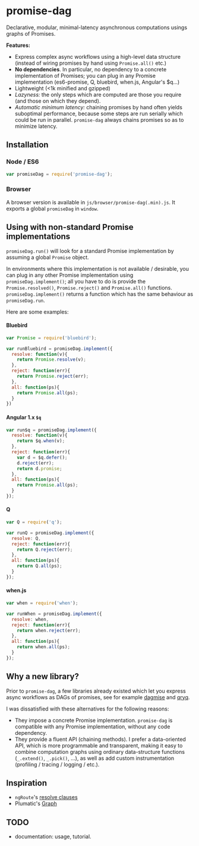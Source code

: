 # promise-dag

Declarative, modular, minimal-latency asynchronous computations usings graphs of Promises.

**Features:**

* Express complex async workflows using a high-level data structure (instead of wiring promises by hand using `Promise.all()` etc.)
* **No dependencies**. In particular, no dependency to a concrete implementation of Promises;
 you can plug in any Promise implementation (es6-promise, Q, bluebird, when.js, Angular's $q...)
* Lightweight (<1k minified and gzipped)
* *Lazyness:* the only steps which are computed are those you require (and those on which they depend).
* *Automatic minimum latency:* chaining promises by hand often yields suboptimal performance,
 because some steps are run serially which could be run in parallel. `promise-dag` always chains promises so as to minimize latency.

## Installation

### Node / ES6

```javascript
var promiseDag = require('promise-dag');
```

### Browser

A browser version is available in `js/browser/promise-dag(.min).js`. 
It exports a global `promiseDag` in `window`.

## Using with non-standard Promise implementations

`promiseDag.run()` will look for a standard Promise implementation by assuming a global `Promise` object.

In environments where this implementation is not available / desirable, you can plug in any other Promise implementation using `promiseDag.implement()`;
all you have to do is provide the `Promise.resolved()`, `Promise.reject()` and `Promise.all()` functions.
`promiseDag.implement()` returns a function which has the same behaviour as `promiseDag.run`.

Here are some examples:

#### Bluebird

```javascript
var Promise = require('bluebird');

var runBluebird = promiseDag.implement({
  resolve: function(v){
    return Promise.resolve(v);
  },
  reject: function(err){
    return Promise.reject(err);
  },
  all: function(ps){
    return Promise.all(ps);
  }
}) 
```

#### Angular 1.x `$q`

```javascript
var run$q = promiseDag.implement({
  resolve: function(v){
    return $q.when(v);
  },
  reject: function(err){
    var d = $q.defer();
    d.reject(err);
    return d.promise;
  },
  all: function(ps){
    return Promise.all(ps);
  }
});
```

#### Q

```javascript
var Q = require('q');

var runQ = promiseDag.implement({
  resolve: Q,
  reject: function(err){
    return Q.reject(err);
  },
  all: function(ps){
    return Q.all(ps);
  }
});
```

#### when.js

```javascript
var when = require('when');

var runWhen = promiseDag.implement({
  resolve: when,
  reject: function(err){
    return when.reject(err);
  },
  all: function(ps){
    return when.all(ps);
  }
});
```

## Why a new library?

Prior to `promise-dag`, a few libraries already existed which let you express async workflows as DAGs of promises,
 see for example [dagmise](https://www.npmjs.com/package/dagmise) and [qryq](https://github.com/bguiz/qryq).
 
I was dissatisfied with these alternatives for the following reasons:

* They impose a concrete Promise implementation.
 `promise-dag` is compatible with any Promise implementation, without any code dependency.
* They provide a fluent API (chaining methods).
 I prefer a data-oriented API, which is more programmable and transparent, making it easy to combine computation graphs using ordinary
 data-structure functions (`_.extend()`, `_.pick()`, ...), as well as add custom instrumentation (profiling / tracing / logging / etc.).


## Inspiration

* `ngRoute`'s [resolve clauses](https://docs.angularjs.org/api/ngRoute/provider/$routeProvider)
* Plumatic's [Graph](https://github.com/plumatic/plumbing#graph-the-functional-swiss-army-knife)

## TODO

* documentation: usage, tutorial.
